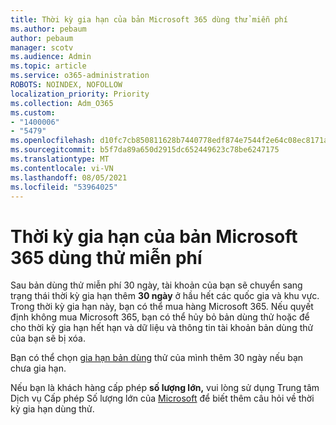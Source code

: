 ```yaml
---
title: Thời kỳ gia hạn của bản Microsoft 365 dùng thử miễn phí
ms.author: pebaum
author: pebaum
manager: scotv
ms.audience: Admin
ms.topic: article
ms.service: o365-administration
ROBOTS: NOINDEX, NOFOLLOW
localization_priority: Priority
ms.collection: Adm_O365
ms.custom:
- "1400006"
- "5479"
ms.openlocfilehash: d10fc7cb850811628b7440778edf874e7544f2e64c08ec8171ab99642ab0fa6f
ms.sourcegitcommit: b5f7da89a650d2915dc652449623c78be6247175
ms.translationtype: MT
ms.contentlocale: vi-VN
ms.lasthandoff: 08/05/2021
ms.locfileid: "53964025"
---
```

# <a name="grace-period-for-microsoft-365-free-trial"></a>Thời kỳ gia hạn của bản Microsoft 365 dùng thử miễn phí

Sau bản dùng thử miễn phí 30 ngày, tài khoản của bạn sẽ chuyển sang trạng thái thời kỳ gia hạn thêm **30 ngày** ở hầu hết các quốc gia và khu vực. Trong thời kỳ gia hạn này, bạn có thể mua hàng Microsoft 365. Nếu quyết định không mua Microsoft 365, bạn [](https://docs.microsoft.com/microsoft-365/commerce/subscriptions/cancel-your-subscription?view=o365-worldwide) có thể hủy bỏ bản dùng thử hoặc để cho thời kỳ gia hạn hết hạn và dữ liệu và thông tin tài khoản bản dùng thử của bạn sẽ bị xóa.

Bạn có thể chọn [gia hạn bản dùng](https://docs.microsoft.com/microsoft-365/commerce/extend-your-trial) thử của mình thêm 30 ngày nếu bạn chưa gia hạn.

Nếu bạn là khách hàng cấp phép **số lượng lớn,** vui lòng sử dụng Trung tâm Dịch vụ Cấp phép Số lượng lớn của [Microsoft](https://support.microsoft.com/help/4471406/how-to-contact-the-microsoft-volume-licensing-service-center) để biết thêm câu hỏi về thời kỳ gia hạn dùng thử.
